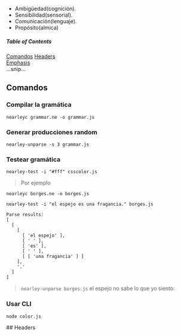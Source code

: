 

- Ambigüedad(cognición).
- Sensibilidad(sensorial). 
- Comunicación(lenguaje). 
- Propósito(almica)

##### Table of Contents  
[Comandos](#comandos)
[Headers](#headers)  
[Emphasis](#emphasis)  
...snip...    
<a name="comandos"/>
## Comandos
### Compilar la gramática
`nearleyc grammar.ne -o grammar.js`

### Generar producciones random
```nearley-unparse -s 3 grammar.js```

### Testear gramática
```nearley-test -i "#fff" csscolor.js```

> Por ejemplo

```nearleyc borges.ne -o borges.js```

```nearley-test -i "el espejo es una fragancia." borges.js```

```
Parse results: 
[
  [
    [
      [ 'el espejo' ],
      [ ' ' ],
      [ 'es' ],
      [ ' ' ],
      [ [ 'una fragancia' ] ]
    ],
    '.'
  ]
]
```

> ```nearley-unparse borges.js```
> el espejo no sabe lo que yo siento.

### Usar CLI
```node color.js```

<a name="headers"/>
## Headers
